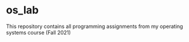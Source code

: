 # os_lab
This repository contains all programming assignments from my operating systems course (Fall 2021)
